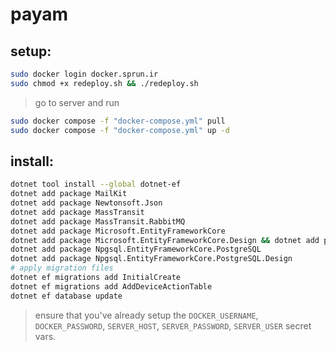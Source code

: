 # payam

## setup:
```bash 
sudo docker login docker.sprun.ir
sudo chmod +x redeploy.sh && ./redeploy.sh
```

> go to server and run

```bash
sudo docker compose -f "docker-compose.yml" pull
sudo docker compose -f "docker-compose.yml" up -d
```

## install:
```bash
dotnet tool install --global dotnet-ef
dotnet add package MailKit
dotnet add package Newtonsoft.Json
dotnet add package MassTransit
dotnet add package MassTransit.RabbitMQ
dotnet add package Microsoft.EntityFrameworkCore
dotnet add package Microsoft.EntityFrameworkCore.Design && dotnet add package Microsoft.EntityFrameworkCore.Tools
dotnet add package Npgsql.EntityFrameworkCore.PostgreSQL
dotnet add package Npgsql.EntityFrameworkCore.PostgreSQL.Design
# apply migration files
dotnet ef migrations add InitialCreate
dotnet ef migrations add AddDeviceActionTable
dotnet ef database update
```

> ensure that you've already setup the `DOCKER_USERNAME`, `DOCKER_PASSWORD`, `SERVER_HOST`, `SERVER_PASSWORD`, `SERVER_USER` secret vars.
